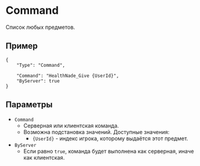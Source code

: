 # Command

Список любых предметов.

## Пример

```jsonc
{
    "Type": "Command",

    "Command": "HealthNade_Give {UserId}",
    "ByServer": true
}
```

## Параметры

- `Command`
  - Серверная или клиентская команда.
  - Возможна подстановка значений. Доступные значения:
    - `{UserId}` - индекс игрока, которому выдаётся этот предмет.
- `ByServer`
  - Если равно `true`, команда будет выполнена как серверная, иначе как клиентская.
